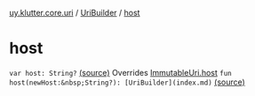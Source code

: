 [uy.klutter.core.uri](../index.md) / [UriBuilder](index.md) / [host](.)


# host
`var host: String?` [(source)](https://github.com/kohesive/klutter/blob/master/core-jdk6/src/main/kotlin/uy/klutter/core/uri/UriBuilder.kt#L74)
Overrides [ImmutableUri.host](../-immutable-uri/host.md)
`fun host(newHost:&nbsp;String?): [UriBuilder](index.md)` [(source)](https://github.com/kohesive/klutter/blob/master/core-jdk6/src/main/kotlin/uy/klutter/core/uri/UriBuilder.kt#L173)


